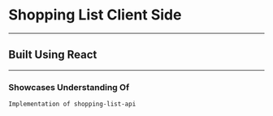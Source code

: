 # Shopping List Client Side

---

## Built Using React

---

### Showcases Understanding Of

` Implementation of shopping-list-api `

` `

` `

` `

` `

` `

` `

` `

` `

` `

` `

` `

` `

` `

` `
